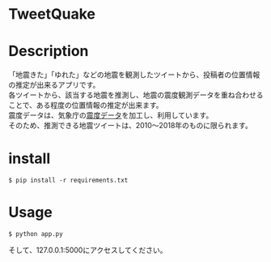 # TweetQuake
# Description
「地震きた」「ゆれた」などの地震を観測したツイートから、投稿者の位置情報の推定が出来るアプリです。  
各ツイートから、該当する地震を推測し、地震の震度観測データを重ね合わせることで、ある程度の位置情報の推定が出来ます。  
震度データは、気象庁の[震度データ](https://www.data.jma.go.jp/svd/eqev/data/bulletin/shindo.html)を加工し、利用しています。  
そのため、推測できる地震ツイートは、2010～2018年のものに限られます。
# install
```
$ pip install -r requirements.txt
```
# Usage
```
$ python app.py
```

そして、127.0.0.1:5000にアクセスしてください。

